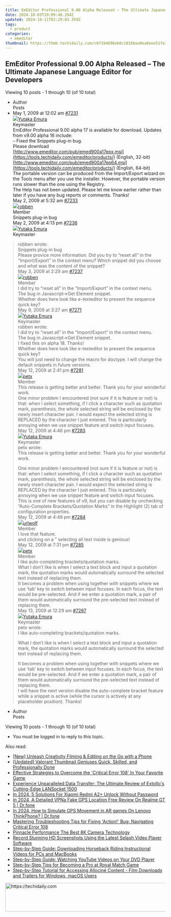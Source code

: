 ```yaml
---
title: EmEditor Professional 9.00 Alpha Released – The Ultimate Japanese Language Editor for Developers
date: 2024-10-03T19:09:40.294Z
updated: 2024-10-11T02:29:03.359Z
tags:
  - product
categories:
  - emeditor
thumbnail: https://thmb.techidaily.com/c6f194696eb0c1816baa0ea6eee51fe354f8a71c5648179d5bd043f05b446b5b.jpg
---
```


## EmEditor Professional 9.00 Alpha Released – The Ultimate Japanese Language Editor for Developers

Viewing 10 posts - 1 through 10 (of 10 total)

* Author  
Posts
* May 1, 2009 at 12:02 am [#7231](https://tools.techidaily.com/emeditor/products/)  
[![](https://secure.gravatar.com/avatar/a0a6377144ed3636f985d87303f65ed2?s=80&d=identicon&r=g)Yutaka Emura](https://www.emeditor.com/forums/users/yemura/ "View Yutaka Emura's profile")  
Keymaster  
EmEditor Professional 9.00 alpha 17 is available for download. Updates from v9.00 alpha 16 include:  
 – Fixed the Snippets plug-in bug.  
 Please download  
[http://www.emeditor.com/pub/emed900a17epx.msi](https://tools.techidaily.com/emeditor/products/) (English, 32-bit)  
[http://www.emeditor.com/pub/emed900a17ep64.msi](https://tools.techidaily.com/emeditor/products/) (English, 64-bit)  
 The portable version can be produced from the Import/Export wizard on the Tools menu after you use the installer. However, the portable version runs slower than the one using the Registry.  
 The Help has not been updated. Please let me know earlier rather than later if you have any bug reports or comments. Thanks!  
May 2, 2009 at 5:32 am [#7233](https://tools.techidaily.com/emeditor/products/)  
[![](https://secure.gravatar.com/avatar/f4134e2e546d7b8d227e6793a447fb97?s=80&d=identicon&r=g)robben](https://www.emeditor.com/forums/users/robben/ "View robben's profile")  
Member  
Snippets plug-in bug  
May 2, 2009 at 4:13 pm [#7236](https://tools.techidaily.com/emeditor/products/)  
[![](https://secure.gravatar.com/avatar/a0a6377144ed3636f985d87303f65ed2?s=80&d=identicon&r=g)Yutaka Emura](https://www.emeditor.com/forums/users/yemura/ "View Yutaka Emura's profile")  
Keymaster  
> robben wrote:  
> Snippets plug-in bug  
 Please provice more information. Did you try to “reset all” in the “Import/Export” in the context menu? Which snippet did you choose and what was the content of the snippet?  
May 3, 2009 at 2:29 am [#7237](https://tools.techidaily.com/emeditor/products/)  
[![](https://secure.gravatar.com/avatar/f4134e2e546d7b8d227e6793a447fb97?s=80&d=identicon&r=g)robben](https://www.emeditor.com/forums/users/robben/ "View robben's profile")  
Member  
I did try to “reset all” in the “Import/Export” in the context menu.  
 The bug in Javascript->Get Element snippet.  
 Whether does here look like e-texteditor to present the sequence quick key?  
May 9, 2009 at 3:27 am [#7271](https://tools.techidaily.com/emeditor/products/)  
[![](https://secure.gravatar.com/avatar/a0a6377144ed3636f985d87303f65ed2?s=80&d=identicon&r=g)Yutaka Emura](https://www.emeditor.com/forums/users/yemura/ "View Yutaka Emura's profile")  
Keymaster  
> robben wrote:  
> I did try to “reset all” in the “Import/Export” in the context menu.  
> The bug in Javascript->Get Element snippet.  
 I fixed this on alpha 18\. Thanks!  
> Whether does here look like e-texteditor to present the sequence quick key?  
 You will just need to change the macro for doctype. I will change the default snippets in future versions.  
May 12, 2009 at 2:41 pm [#7281](https://tools.techidaily.com/emeditor/products/)  
[![](https://secure.gravatar.com/avatar/51f0dfcbd73c14476f6be543bb084504?s=80&d=identicon&r=g)petx](https://www.emeditor.com/forums/users/petx/ "View petx's profile")  
Member  
This release is getting better and better. Thank you for your wonderful work.  
 One minor problem I encountered (not sure if it is feature or not) is that: when I select something, if I click a character such as quotation mark, parenthesis, the whole selected string will be enclosed by the newly insert character pair. I would expect the selected string is REPLACED by the character I just entered. This is particularly annoying when we use snippet feature and switch input focuses.  
May 12, 2009 at 4:46 pm [#7283](https://tools.techidaily.com/emeditor/products/)  
[![](https://secure.gravatar.com/avatar/a0a6377144ed3636f985d87303f65ed2?s=80&d=identicon&r=g)Yutaka Emura](https://www.emeditor.com/forums/users/yemura/ "View Yutaka Emura's profile")  
Keymaster  
> petx wrote:  
> This release is getting better and better. Thank you for your wonderful work.  
>  
> One minor problem I encountered (not sure if it is feature or not) is that: when I select something, if I click a character such as quotation mark, parenthesis, the whole selected string will be enclosed by the newly insert character pair. I would expect the selected string is REPLACED by the character I just entered. This is particularly annoying when we use snippet feature and switch input focuses.  
 This is one of new features of v9, but you can disable by unchecking “Auto-Complete Brackets/Quotation Marks” in the Highlight (2) tab of configuration properties.  
May 12, 2009 at 4:49 pm [#7284](https://tools.techidaily.com/emeditor/products/)  
[![](https://secure.gravatar.com/avatar/947e2ea01babc4f0c3bc8133631a68c7?s=80&d=identicon&r=g)urlwolf](https://www.emeditor.com/forums/users/urlwolf/ "View urlwolf's profile")  
Member  
I love that feature.  
 and clicking on a ” selecting all text inside is genious!  
May 12, 2009 at 7:31 pm [#7285](https://tools.techidaily.com/emeditor/products/)  
[![](https://secure.gravatar.com/avatar/51f0dfcbd73c14476f6be543bb084504?s=80&d=identicon&r=g)petx](https://www.emeditor.com/forums/users/petx/ "View petx's profile")  
Member  
I like auto-completing brackets/quotation marks.  
 What I don’t like is when I select a text block and input a quotation mark, the quotation marks would automatically surround the selected text instead of replacing them.  
 It becomes a problem when using together with snippets where we use ‘tab’ key to switch between input focuses. In each focus, the text would be pre-selected. And if we enter a quotation mark, a pair of them would automatically surround the pre-selected text instead of replacing them.  
May 13, 2009 at 12:29 am [#7287](https://tools.techidaily.com/emeditor/products/)  
[![](https://secure.gravatar.com/avatar/a0a6377144ed3636f985d87303f65ed2?s=80&d=identicon&r=g)Yutaka Emura](https://www.emeditor.com/forums/users/yemura/ "View Yutaka Emura's profile")  
Keymaster  
> petx wrote:  
> I like auto-completing brackets/quotation marks.  
>  
> What I don’t like is when I select a text block and input a quotation mark, the quotation marks would automatically surround the selected text instead of replacing them.  
>  
> It becomes a problem when using together with snippets where we use ‘tab’ key to switch between input focuses. In each focus, the text would be pre-selected. And if we enter a quotation mark, a pair of them would automatically surround the pre-selected text instead of replacing them.  
 I will have the next version disable the auto-complete bracket feature while a snippet is active (while the cursor is actively at any placeholder position). Thanks!
* Author  
Posts

Viewing 10 posts - 1 through 10 (of 10 total)

* You must be logged in to reply to this topic.

<ins class="adsbygoogle"
     style="display:block"
     data-ad-format="autorelaxed"
     data-ad-client="ca-pub-7571918770474297"
     data-ad-slot="1223367746"></ins>

<ins class="adsbygoogle"
     style="display:block"
     data-ad-client="ca-pub-7571918770474297"
     data-ad-slot="8358498916"
     data-ad-format="auto"
     data-full-width-responsive="true"></ins>

<span class="atpl-alsoreadstyle">Also read:</span>
<div><ul>
<li><a href="https://facebook-video-share.techidaily.com/new-unleash-creativity-filming-and-editing-on-the-go-with-a-phone/"><u>[New] Unleash Creativity Filming & Editing on the Go with a Phone</u></a></li>
<li><a href="https://youtube-webster.techidaily.com/ed-valorant-thumbnail-geniuses-quick-skilled-and-professionally-done/"><u>[Updated] Valorant Thumbnail Geniuses Quick, Skilled, and Professionally Done</u></a></li>
<li><a href="https://win-unique.techidaily.com/effective-strategies-to-overcome-the-critical-error-108-in-your-favorite-game/"><u>Effective Strategies to Overcome the 'Critical Error 108' In Your Favorite Game</u></a></li>
<li><a href="https://buynow-reviews.techidaily.com/experience-unparalleled-data-transfer-the-ultimate-review-of-extollos-cutting-edge-lansocket-1500/"><u>Experience Unparalleled Data Transfer: The Ultimate Review of Extollo's Cutting-Edge LANSocket 1500</u></a></li>
<li><a href="https://unlock-android.techidaily.com/in-2024-5-solutions-for-xiaomi-redmi-a2plus-unlock-without-password-by-drfone-android/"><u>In 2024, 5 Solutions For Xiaomi Redmi A2+ Unlock Without Password</u></a></li>
<li><a href="https://fake-location.techidaily.com/in-2024-a-detailed-vpna-fake-gps-location-free-review-on-realme-gt-5-drfone-by-drfone-virtual-android/"><u>In 2024, A Detailed VPNa Fake GPS Location Free Review On Realme GT 5 | Dr.fone</u></a></li>
<li><a href="https://review-topics.techidaily.com/in-2024-how-to-simulate-gps-movement-in-ar-games-on-lenovo-thinkphone-drfone-by-drfone-virtual-android/"><u>In 2024, How to Simulate GPS Movement in AR games On Lenovo ThinkPhone? | Dr.fone</u></a></li>
<li><a href="https://win-unique.techidaily.com/mastering-troubleshooting-tips-for-fixing-action-bug-navigating-critical-error-108/"><u>Mastering Troubleshooting Tips for Fixing 'Action!' Bug: Navigating Critical Error 108</u></a></li>
<li><a href="https://extra-hints.techidaily.com/pinnacle-performance-the-best-8k-camera-technology/"><u>Pinnacle Performance The Best 8K Camera Technology</u></a></li>
<li><a href="https://win-unique.techidaily.com/record-stunning-hd-screenshots-using-the-latest-splash-video-player-software/"><u>Record Stunning HD Screenshots Using the Latest Splash Video Player Software</u></a></li>
<li><a href="https://win-unique.techidaily.com/step-by-step-guide-downloading-horseback-riding-instructional-videos-for-pcs-and-macbooks/"><u>Step-by-Step Guide: Downloading Horseback Riding Instructional Videos for PCs and MacBooks</u></a></li>
<li><a href="https://win-unique.techidaily.com/step-by-step-guide-watching-youtube-videos-on-your-dvd-player/"><u>Step-by-Step Guide: Watching YouTube Videos on Your DVD Player</u></a></li>
<li><a href="https://techno-recovery.techidaily.com/step-by-step-tips-for-becoming-a-pro-at-royal-match-game/"><u>Step-by-Step Tips for Becoming a Pro at Royal Match Game</u></a></li>
<li><a href="https://win-unique.techidaily.com/step-by-step-tutorial-for-accessing-allocine-content-film-downloads-and-trailers-for-windows-macos-users/"><u>Step-by-Step Tutorial for Accessing Allociné Content - Film Downloads and Trailers for Windows, macOS Users</u></a></li>
</ul></div>

<!-- affiliate ads begin -->
<a href="https://appsumo.8odi.net/c/5597632/2094428/7443" target="_top" id="2094428">
  <img src="//a.impactradius-go.com/display-ad/7443-2094428" border="0" alt="https://techidaily.com" width="728" height="90"/>
</a>
<img height="0" width="0" src="https://appsumo.8odi.net/i/5597632/2094428/7443" style="position:absolute;visibility:hidden;" border="0" />
<!-- affiliate ads end -->

